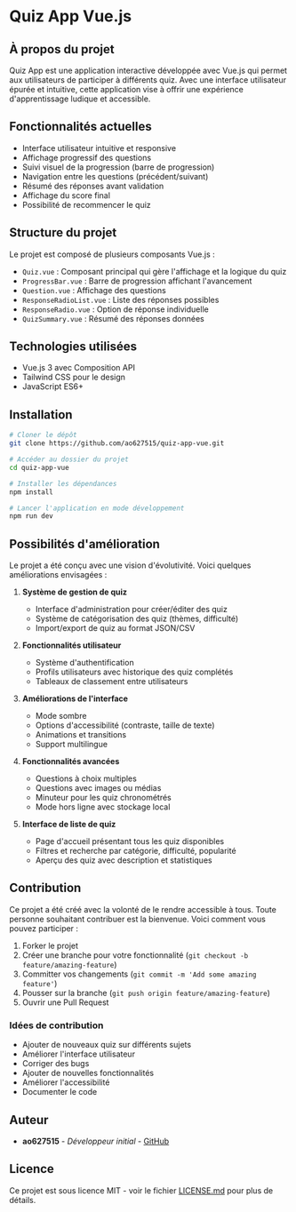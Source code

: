 # Quiz App Vue.js

## À propos du projet

Quiz App est une application interactive développée avec Vue.js qui permet aux utilisateurs de participer à différents quiz. Avec une interface utilisateur épurée et intuitive, cette application vise à offrir une expérience d'apprentissage ludique et accessible.

## Fonctionnalités actuelles

- Interface utilisateur intuitive et responsive
- Affichage progressif des questions
- Suivi visuel de la progression (barre de progression)
- Navigation entre les questions (précédent/suivant)
- Résumé des réponses avant validation
- Affichage du score final
- Possibilité de recommencer le quiz

## Structure du projet

Le projet est composé de plusieurs composants Vue.js :

- `Quiz.vue` : Composant principal qui gère l'affichage et la logique du quiz
- `ProgressBar.vue` : Barre de progression affichant l'avancement
- `Question.vue` : Affichage des questions
- `ResponseRadioList.vue` : Liste des réponses possibles
- `ResponseRadio.vue` : Option de réponse individuelle
- `QuizSummary.vue` : Résumé des réponses données

## Technologies utilisées

- Vue.js 3 avec Composition API
- Tailwind CSS pour le design
- JavaScript ES6+

## Installation

```bash
# Cloner le dépôt
git clone https://github.com/ao627515/quiz-app-vue.git

# Accéder au dossier du projet
cd quiz-app-vue

# Installer les dépendances
npm install

# Lancer l'application en mode développement
npm run dev
```

## Possibilités d'amélioration

Le projet a été conçu avec une vision d'évolutivité. Voici quelques améliorations envisagées :

1. **Système de gestion de quiz**

   - Interface d'administration pour créer/éditer des quiz
   - Système de catégorisation des quiz (thèmes, difficulté)
   - Import/export de quiz au format JSON/CSV

2. **Fonctionnalités utilisateur**

   - Système d'authentification
   - Profils utilisateurs avec historique des quiz complétés
   - Tableaux de classement entre utilisateurs

3. **Améliorations de l'interface**

   - Mode sombre
   - Options d'accessibilité (contraste, taille de texte)
   - Animations et transitions
   - Support multilingue

4. **Fonctionnalités avancées**

   - Questions à choix multiples
   - Questions avec images ou médias
   - Minuteur pour les quiz chronométrés
   - Mode hors ligne avec stockage local

5. **Interface de liste de quiz**
   - Page d'accueil présentant tous les quiz disponibles
   - Filtres et recherche par catégorie, difficulté, popularité
   - Aperçu des quiz avec description et statistiques

## Contribution

Ce projet a été créé avec la volonté de le rendre accessible à tous. Toute personne souhaitant contribuer est la bienvenue. Voici comment vous pouvez participer :

1. Forker le projet
2. Créer une branche pour votre fonctionnalité (`git checkout -b feature/amazing-feature`)
3. Committer vos changements (`git commit -m 'Add some amazing feature'`)
4. Pousser sur la branche (`git push origin feature/amazing-feature`)
5. Ouvrir une Pull Request

### Idées de contribution

- Ajouter de nouveaux quiz sur différents sujets
- Améliorer l'interface utilisateur
- Corriger des bugs
- Ajouter de nouvelles fonctionnalités
- Améliorer l'accessibilité
- Documenter le code

## Auteur

- **ao627515** - _Développeur initial_ - [GitHub](https://github.com/ao627515)

## Licence

Ce projet est sous licence MIT - voir le fichier [LICENSE.md](LICENSE.md) pour plus de détails.
